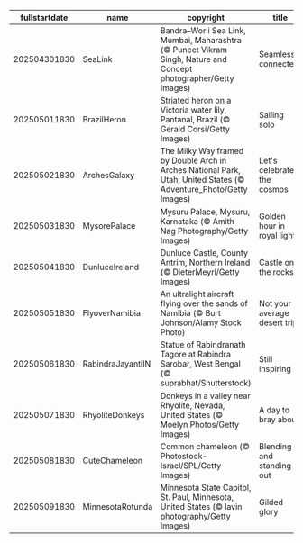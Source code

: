 |fullstartdate|name|copyright|title|image|
|--|--|--|--|--|
202504301830|SeaLink|Bandra–Worli Sea Link, Mumbai, Maharashtra (© Puneet Vikram Singh, Nature and Concept photographer/Getty Images)|Seamlessly connected|![](/en-IN/2025/05/202504301830SeaLink.jpg)|
202505011830|BrazilHeron|Striated heron on a Victoria water lily, Pantanal, Brazil (© Gerald Corsi/Getty Images)|Sailing solo|![](/en-IN/2025/05/202505011830BrazilHeron.jpg)|
202505021830|ArchesGalaxy|The Milky Way framed by Double Arch in Arches National Park, Utah, United States (© Adventure_Photo/Getty Images)|Let's celebrate the cosmos|![](/en-IN/2025/05/202505021830ArchesGalaxy.jpg)|
202505031830|MysorePalace|Mysuru Palace, Mysuru, Karnataka (© Amith Nag Photography/Getty Images)|Golden hour in royal light|![](/en-IN/2025/05/202505031830MysorePalace.jpg)|
202505041830|DunluceIreland|Dunluce Castle, County Antrim, Northern Ireland (© DieterMeyrl/Getty Images)|Castle on the rocks|![](/en-IN/2025/05/202505041830DunluceIreland.jpg)|
202505051830|FlyoverNamibia|An ultralight aircraft flying over the sands of Namibia (© Burt Johnson/Alamy Stock Photo)|Not your average desert trip|![](/en-IN/2025/05/202505051830FlyoverNamibia.jpg)|
202505061830|RabindraJayantiIN|Statue of Rabindranath Tagore at Rabindra Sarobar, West Bengal (© suprabhat/Shutterstock)|Still inspiring|![](/en-IN/2025/05/202505061830RabindraJayantiIN.jpg)|
202505071830|RhyoliteDonkeys|Donkeys in a valley near Rhyolite, Nevada, United States (© Moelyn Photos/Getty Images)|A day to bray about|![](/en-IN/2025/05/202505071830RhyoliteDonkeys.jpg)|
202505081830|CuteChameleon|Common chameleon (© Photostock-Israel/SPL/Getty Images)|Blending in and standing out|![](/en-IN/2025/05/202505081830CuteChameleon.jpg)|
202505091830|MinnesotaRotunda|Minnesota State Capitol, St. Paul, Minnesota, United States (© lavin photography/Getty Images)|Gilded glory|![](/en-IN/2025/05/202505091830MinnesotaRotunda.jpg)|

